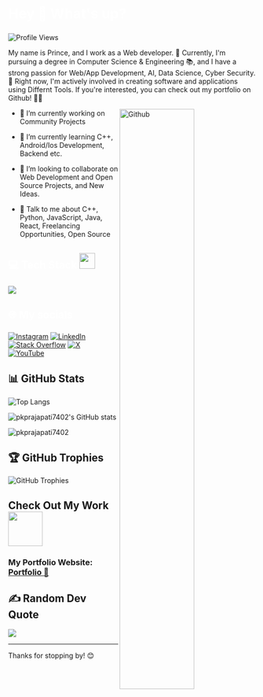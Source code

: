  <h1 align="left" style="color:white;" >Hey 👋 What's up?</h1>


###
![Profile Views](https://komarev.com/ghpvc/?username=pkprajapati7402&color=blue)
<p align="left">My name is Prince, and I work as a Web developer. 🚀 Currently, I'm pursuing a degree in Computer Science & Engineering 📚, and I have a strong passion for Web/App Development, AI, Data Science, Cyber Security. 💙 Right now, I'm actively involved in creating software and applications using Differnt Tools. If you're interested, you can check out my portfolio on Github! 📱👀</p>
<img width="55%" align="right" alt="Github" src="https://raw.githubusercontent.com/onimur/.github/master/.resources/git-header.svg" />


- 🔭 I’m currently working on Community Projects

- 🌱 I’m currently learning C++, Android/Ios Development, Backend etc.

- 👯 I’m looking to collaborate on Web Development and Open Source Projects, and New Ideas. 

- 💬 Talk to me about C++, Python, JavaScript, Java, React, Freelancing Opportunities, Open Source 
###

<h2 align="left" style="color:white;" >💻 Tech Stack <img src = "https://media2.giphy.com/media/QssGEmpkyEOhBCb7e1/giphy.gif?cid=ecf05e47a0n3gi1bfqntqmob8g9aid1oyj2wr3ds3mg700bl&rid=giphy.gif" width = 32px></h2>

###

<div align="left">
  <a href="#">
    <img src="https://skillicons.dev/icons?i=cpp,react,next,html,css,js,c,mysql,python,bootstrap,firebase,photoshop,wordpress,docker,figma,vscode,androidstudio,git,github&theme=dark" />
  </a>
 
</div>

###

<h2 align="left" style="color:white;" >🌐 My socials</h2>

###
[![Instagram](https://img.shields.io/badge/Instagram-%23E4405F.svg?logo=Instagram&logoColor=white)](https://instagram.com/prince.prajapati.1) [![LinkedIn](https://img.shields.io/badge/LinkedIn-%230077B5.svg?logo=linkedin&logoColor=white)](https://linkedin.com/in/in/prince-kumar-prajapati/) [![Stack Overflow](https://img.shields.io/badge/-Stackoverflow-FE7A16?logo=stack-overflow&logoColor=white)](https://stackoverflow.com/users/22446812) [![X](https://img.shields.io/badge/X-black.svg?logo=X&logoColor=white)](https://x.com/princepra520) [![YouTube](https://img.shields.io/badge/YouTube-%23FF0000.svg?logo=YouTube&logoColor=white)](https://youtube.com/@harrykepler) 

<!--
<h2 align="left" style="color:white;" >🔥 GitHub Stats</h2>

<div align="left">
 <img src="https://github-readme-stats.vercel.app/api/top-langs/?username=krypto-etox&layout=compact&langs_count=10&hide=html,css"/>
 
  <img src="https://github-readme-stats.vercel.app/api?username=amirbayat0&theme=tokyonight&hide_border=false&include_all_commits=true&count_private=true" height="150" alt="stats graph"  />
 
   <img src="https://github-readme-streak-stats.herokuapp.com/?user=amirbayat0&theme=tokyonight&hide_border=false" height="150" alt="stats graph"  />
 
 
</div>
-->

<!--
<h2 align="left" style="color:white;" >💰 You can help me by Donating</h2>
<a href="https://www.buymeacoffee.com/AmirBayat"><img src="https://cdn.buymeacoffee.com/buttons/v2/default-yellow.png" width="150" /></a>

-->



## 📊 GitHub Stats
![Top Langs](https://github-readme-stats.vercel.app/api/top-langs/?username=pkprajapati7402&layout=compact&langs_count=10&hide=html)
<!--
![Top Langs](https://github-readme-stats.vercel.app/api/top-langs/?username=pkprajapati7402&layout=donut)
-->
![pkprajapati7402's GitHub stats](https://github-readme-stats.vercel.app/api?username=pkprajapati7402&show_icons=true&theme=default)
<p><img align="center" src="https://github-readme-streak-stats.herokuapp.com/?user=pkprajapati7402&" alt="pkprajapati7402" /></p>

## 🏆 GitHub Trophies

![GitHub Trophies](https://github-profile-trophy.vercel.app/?username=pkprajapati7402&theme=onedark)



## Check Out My Work <img src = "https://media1.giphy.com/media/JZ40cnfnN11KycrvMF/giphy.gif?cid=ecf05e47a0n3gi1bfqntqmob8g9aid1oyj2wr3ds3mg700bl&rid=giphy.gif" width = 70px> 
### My Portfolio Website:  [Portfolio 🔗](http://www.princeprajapati.tech/)

## ✍️ Random Dev Quote
![](https://quotes-github-readme.vercel.app/api?type=horizontal&theme=radical)

---

Thanks for stopping by! 😊
